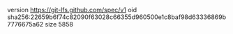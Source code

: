 version https://git-lfs.github.com/spec/v1
oid sha256:22659b6f74c82090f63028c66355d960500e1c8baf98d63336869b7776675a62
size 5858
